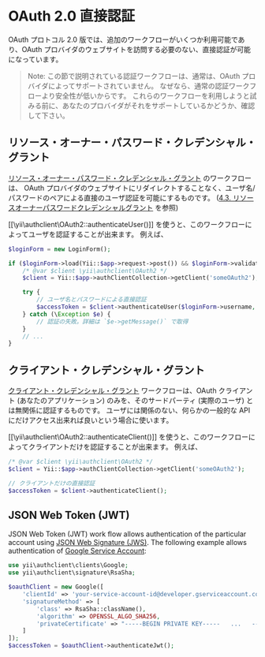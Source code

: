 OAuth 2.0 直接認証
==================

OAuth プロトコル 2.0 版では、追加のワークフローがいくつか利用可能であり、OAuth プロバイダのウェブサイトを訪問する必要のない、直接認証が可能になっています。

> Note: この節で説明されている認証ワークフローは、通常は、OAuth プロバイダによってサポートされていません。
  なぜなら、通常の認証ワークフローより安全性が低いからです。
  これらのワークフローを利用しようと試みる前に、あなたのプロバイダがそれをサポートしているかどうか、確認して下さい。


## リソース・オーナー・パスワード・クレデンシャル・グラント

[リソース・オーナー・パスワード・クレデンシャル・グラント](https://tools.ietf.org/html/rfc6749#section-4.3) のワークフローは、
OAuth プロバイダのウェブサイトにリダイレクトすることなく、ユーザ名/パスワードのペアによる直接のユーザ認証を可能にするものです。
([4.3.  リソースオーナーパスワードクレデンシャルグラント](http://openid-foundation-japan.github.io/rfc6749.ja.html#grant-password) を参照)

[[\yii\authclient\OAuth2::authenticateUser()]] を使うと、このワークフローによってユーザを認証することが出来ます。
例えば、

```php
$loginForm = new LoginForm();

if ($loginForm->load(Yii::$app->request->post()) && $loginForm->validate()) {
    /* @var $client \yii\authclient\OAuth2 */
    $client = Yii::$app->authClientCollection->getClient('someOAuth2');

    try {
        // ユーザ名とパスワードによる直接認証
        $accessToken = $client->authenticateUser($loginForm->username, $loginForm->password);
    } catch (\Exception $e) {
        // 認証の失敗。詳細は `$e->getMessage()` で取得
    }
    // ...
}
```


## クライアント・クレデンシャル・グラント

[クライアント・クレデンシャル・グラント](https://tools.ietf.org/html/rfc6749#section-4.4) ワークフローは、OAuth クライアント (あなたのアプリケーション) のみを、そのサードパーティ (実際のユーザ) とは無関係に認証するものです。
ユーザには関係のない、何らかの一般的な API にだけアクセス出来れば良いという場合に使います。

[[\yii\authclient\OAuth2::authenticateClient()]] を使うと、このワークフローによってクライアントだけを認証することが出来ます。
例えば、

```php
/* @var $client \yii\authclient\OAuth2 */
$client = Yii::$app->authClientCollection->getClient('someOAuth2');

// クライアントだけの直接認証
$accessToken = $client->authenticateClient();
```


## JSON Web Token (JWT)

JSON Web Token (JWT) work flow allows authentication of the particular account using [JSON Web Signature (JWS)](https://tools.ietf.org/html/rfc7515).
The following example allows authentication of [Google Service Account](https://developers.google.com/identity/protocols/OAuth2ServiceAccount):

```php
use yii\authclient\clients\Google;
use yii\authclient\signature\RsaSha;

$oauthClient = new Google([
    'clientId' => 'your-service-account-id@developer.gserviceaccount.com',
    'signatureMethod' => [
        'class' => RsaSha::className(),
        'algorithm' => OPENSSL_ALGO_SHA256,
        'privateCertificate' => "-----BEGIN PRIVATE KEY-----   ...   -----END PRIVATE KEY-----\n"
    ]
]);
$accessToken = $oauthClient->authenticateJwt();
```